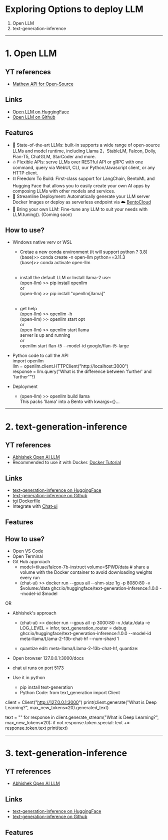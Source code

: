 
# Exploring Options to deploy LLM

1. Open LLM
2. text-generation-inference

<hr />

# 1. Open LLM

## YT references 
- [Mathew API for Open-Source](https://www.youtube.com/watch?v=8nZZ2oQhx4E&ab_channel=MatthewBerman)

## Links 
- [Open LLM on HuggingFace](https://huggingface.co/spaces/HuggingFaceH4/open_llm_leaderboard)
- [Open LLM on Github](https://github.com/bentoml/OpenLLM)


## Features
- 🚂 State-of-the-art LLMs: built-in supports a wide range of open-source LLMs and model runtime, including Llama 2，StableLM, Falcon, Dolly, Flan-T5, ChatGLM, StarCoder and more.
- 🔥 Flexible APIs: serve LLMs over RESTful API or gRPC with one command, query via WebUI, CLI, our Python/Javascript client, or any HTTP client.
- ⛓️ Freedom To Build: First-class support for LangChain, BentoML and Hugging Face that allows you to easily create your own AI apps by composing LLMs with other models and services.
- 🎯 Streamline Deployment: Automatically generate your LLM server Docker Images or deploy as serverless endpoint via ☁️ [BentoCloud](https://www.bentoml.com/cloud)
- 🤖️ Bring your own LLM: Fine-tune any LLM to suit your needs with LLM.tuning(). (Coming soon)

## How to use?
- Windows native verv or WSL
    - Cretae a new conda environment (it will support python ? 3.8)<br>
    (base)>> conda create -n open-llm python==3.11.3<br>
    (base)>> conda activate open-llm <br> <br>

    - install the default LLM or Install llama-2 use:<br>
    (open-llm) >> pip install openllm <br>
    or <br>
    (open-llm) >> pip install "openllm[llama]" <br> <br>
    
    - get help <br>
    (open-llm) >> openllm -h <br>
    (open-llm) >> openllm start opt <br> 
    or <br>
    (open-llm) >> openllm start llama <br> 
    server is up and running <br> 
    or <br>
    openllm start flan-t5 --model-id google/flan-t5-large <br>

- Python code to call the API <br>
    import openllm <br>
    llm = openllm.client.HTTPClient("http://localhost:3000") <br>
    response = llm.query("What is the difference between 'further' and 'farther'"?)<br>
    
- Deployment 
    - (open-llm) >> openllm build llama <br>
    This packs 'llama' into a Bento with kwargs={}...

<hr />

# 2. text-generation-inference

## YT references 
- [Abhishek Open AI LLM](https://www.youtube.com/watch?v=o1BCq1KJULM&t=1022s&ab_channel=AbhishekThakur)
- Recommended to use it with Docker. [Docker Tutorial](https://www.youtube.com/watch?v=8vmKtS8W7IQ&list=PLLcUibM4B4Q_2ezE6pqgYYLFGp6rPJ5Je&index=20&ab_channel=KrishNaik)



## Links 
- [text-generation-inference on HuggingFace](https://huggingface.co/text-generation-inference)
- [text-generation-inference on Github](https://github.com/huggingface/text-generation-inference)
- [tgi Dockerfile](https://github.com/huggingface/text-generation-inference/blob/main/Dockerfile)
- Integrate with [Chat-ui](https://github.com/huggingface/chat-ui)

## Features

## How to use?
- Open VS Code 
- Open Terminal
- Git Hub approiach 
    - model=tiiuae/falcon-7b-instruct volume=$PWD/data # share a volume with the Docker container to avoid downloading weights every run
    - (chat-ui) >> docker run --gpus all --shm-size 1g -p 8080:80 -v $volume:/data ghcr.io/huggingface/text-generation-inference:1.0.0 --model-id $model

OR 
- Abhishek's approach
    - (chat-ui) >> docker run --gpus all -p 3000:80 -v /data:/data -e LOG_LEVEL = infor, text_generation_router = debug ghcr.io/huggingface/text-generation-inference:1.0.0 --model-id meta-llama/Llama-2-13b-chat-hf --num-shard 1

    - quantize edit:
    meta-llama/Llama-2-13b-chat-hf, quantize: 

- Open browser 
127.0.0.1:3000/docs

- chat ui runs on port 5173


- Use it in python 
    - pip install text-generation
    - Python Code:
from text_generation import Client

client = Client("http://127.0.0.1:3000")
print(client.generate("What is Deep Learning?", max_new_tokens=20).generated_text)

text = ""
for response in client.generate_stream("What is Deep Learning?", max_new_tokens=20):
    if not response.token.special:
        text += response.token.text
print(text)

<hr />

# 3. text-generation-inference

## YT references 
- [Abhishek Open AI LLM](https://www.youtube.com/watch?v=o1BCq1KJULM&t=1022s&ab_channel=AbhishekThakur)

## Links 
- [text-generation-inference on HuggingFace](https://huggingface.co/text-generation-inference)
- [text-generation-inference on Github](https://github.com/huggingface/text-generation-inference)


## Features